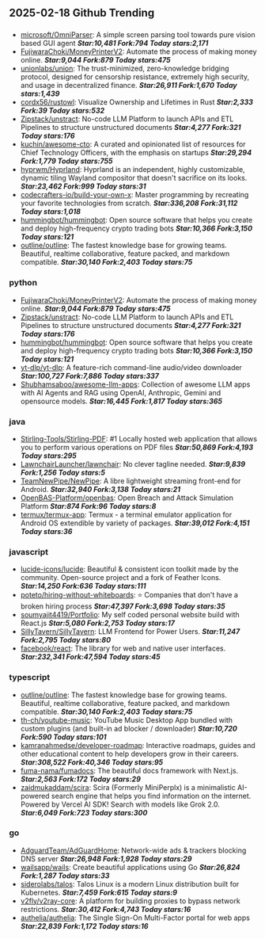 ## 2025-02-18 Github Trending

### 
* [microsoft/OmniParser](https://github.com/microsoft/OmniParser): A simple screen parsing tool towards pure vision based GUI agent ***Star:10,481 Fork:794 Today stars:2,171***
* [FujiwaraChoki/MoneyPrinterV2](https://github.com/FujiwaraChoki/MoneyPrinterV2): Automate the process of making money online. ***Star:9,044 Fork:879 Today stars:475***
* [unionlabs/union](https://github.com/unionlabs/union): The trust-minimized, zero-knowledge bridging protocol, designed for censorship resistance, extremely high security, and usage in decentralized finance. ***Star:26,911 Fork:1,670 Today stars:1,439***
* [cordx56/rustowl](https://github.com/cordx56/rustowl): Visualize Ownership and Lifetimes in Rust ***Star:2,333 Fork:39 Today stars:532***
* [Zipstack/unstract](https://github.com/Zipstack/unstract): No-code LLM Platform to launch APIs and ETL Pipelines to structure unstructured documents ***Star:4,277 Fork:321 Today stars:176***
* [kuchin/awesome-cto](https://github.com/kuchin/awesome-cto): A curated and opinionated list of resources for Chief Technology Officers, with the emphasis on startups ***Star:29,294 Fork:1,779 Today stars:755***
* [hyprwm/Hyprland](https://github.com/hyprwm/Hyprland): Hyprland is an independent, highly customizable, dynamic tiling Wayland compositor that doesn't sacrifice on its looks. ***Star:23,462 Fork:999 Today stars:31***
* [codecrafters-io/build-your-own-x](https://github.com/codecrafters-io/build-your-own-x): Master programming by recreating your favorite technologies from scratch. ***Star:336,208 Fork:31,112 Today stars:1,018***
* [hummingbot/hummingbot](https://github.com/hummingbot/hummingbot): Open source software that helps you create and deploy high-frequency crypto trading bots ***Star:10,366 Fork:3,150 Today stars:121***
* [outline/outline](https://github.com/outline/outline): The fastest knowledge base for growing teams. Beautiful, realtime collaborative, feature packed, and markdown compatible. ***Star:30,140 Fork:2,403 Today stars:75***

### python
* [FujiwaraChoki/MoneyPrinterV2](https://github.com/FujiwaraChoki/MoneyPrinterV2): Automate the process of making money online. ***Star:9,044 Fork:879 Today stars:475***
* [Zipstack/unstract](https://github.com/Zipstack/unstract): No-code LLM Platform to launch APIs and ETL Pipelines to structure unstructured documents ***Star:4,277 Fork:321 Today stars:176***
* [hummingbot/hummingbot](https://github.com/hummingbot/hummingbot): Open source software that helps you create and deploy high-frequency crypto trading bots ***Star:10,366 Fork:3,150 Today stars:121***
* [yt-dlp/yt-dlp](https://github.com/yt-dlp/yt-dlp): A feature-rich command-line audio/video downloader ***Star:100,727 Fork:7,886 Today stars:337***
* [Shubhamsaboo/awesome-llm-apps](https://github.com/Shubhamsaboo/awesome-llm-apps): Collection of awesome LLM apps with AI Agents and RAG using OpenAI, Anthropic, Gemini and opensource models. ***Star:16,445 Fork:1,817 Today stars:365***

### java
* [Stirling-Tools/Stirling-PDF](https://github.com/Stirling-Tools/Stirling-PDF): #1 Locally hosted web application that allows you to perform various operations on PDF files ***Star:50,869 Fork:4,193 Today stars:295***
* [LawnchairLauncher/lawnchair](https://github.com/LawnchairLauncher/lawnchair): No clever tagline needed. ***Star:9,839 Fork:1,256 Today stars:5***
* [TeamNewPipe/NewPipe](https://github.com/TeamNewPipe/NewPipe): A libre lightweight streaming front-end for Android. ***Star:32,940 Fork:3,138 Today stars:21***
* [OpenBAS-Platform/openbas](https://github.com/OpenBAS-Platform/openbas): Open Breach and Attack Simulation Platform ***Star:874 Fork:96 Today stars:8***
* [termux/termux-app](https://github.com/termux/termux-app): Termux - a terminal emulator application for Android OS extendible by variety of packages. ***Star:39,012 Fork:4,151 Today stars:36***

### javascript
* [lucide-icons/lucide](https://github.com/lucide-icons/lucide): Beautiful & consistent icon toolkit made by the community. Open-source project and a fork of Feather Icons. ***Star:14,250 Fork:636 Today stars:111***
* [poteto/hiring-without-whiteboards](https://github.com/poteto/hiring-without-whiteboards): ⭐️ Companies that don't have a broken hiring process ***Star:47,397 Fork:3,698 Today stars:35***
* [soumyajit4419/Portfolio](https://github.com/soumyajit4419/Portfolio): My self coded personal website build with React.js ***Star:5,080 Fork:2,753 Today stars:17***
* [SillyTavern/SillyTavern](https://github.com/SillyTavern/SillyTavern): LLM Frontend for Power Users. ***Star:11,247 Fork:2,795 Today stars:80***
* [facebook/react](https://github.com/facebook/react): The library for web and native user interfaces. ***Star:232,341 Fork:47,594 Today stars:45***

### typescript
* [outline/outline](https://github.com/outline/outline): The fastest knowledge base for growing teams. Beautiful, realtime collaborative, feature packed, and markdown compatible. ***Star:30,140 Fork:2,403 Today stars:75***
* [th-ch/youtube-music](https://github.com/th-ch/youtube-music): YouTube Music Desktop App bundled with custom plugins (and built-in ad blocker / downloader) ***Star:10,720 Fork:590 Today stars:101***
* [kamranahmedse/developer-roadmap](https://github.com/kamranahmedse/developer-roadmap): Interactive roadmaps, guides and other educational content to help developers grow in their careers. ***Star:308,522 Fork:40,346 Today stars:95***
* [fuma-nama/fumadocs](https://github.com/fuma-nama/fumadocs): The beautiful docs framework with Next.js. ***Star:2,563 Fork:172 Today stars:29***
* [zaidmukaddam/scira](https://github.com/zaidmukaddam/scira): Scira (Formerly MiniPerplx) is a minimalistic AI-powered search engine that helps you find information on the internet. Powered by Vercel AI SDK! Search with models like Grok 2.0. ***Star:6,049 Fork:723 Today stars:300***

### go
* [AdguardTeam/AdGuardHome](https://github.com/AdguardTeam/AdGuardHome): Network-wide ads & trackers blocking DNS server ***Star:26,948 Fork:1,928 Today stars:29***
* [wailsapp/wails](https://github.com/wailsapp/wails): Create beautiful applications using Go ***Star:26,824 Fork:1,287 Today stars:33***
* [siderolabs/talos](https://github.com/siderolabs/talos): Talos Linux is a modern Linux distribution built for Kubernetes. ***Star:7,459 Fork:615 Today stars:9***
* [v2fly/v2ray-core](https://github.com/v2fly/v2ray-core): A platform for building proxies to bypass network restrictions. ***Star:30,412 Fork:4,743 Today stars:16***
* [authelia/authelia](https://github.com/authelia/authelia): The Single Sign-On Multi-Factor portal for web apps ***Star:22,839 Fork:1,172 Today stars:16***
